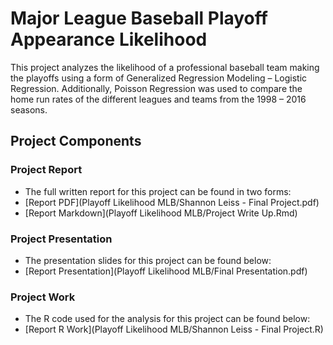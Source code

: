# Major League Baseball Playoff Appearance Likelihood

This project analyzes the likelihood of a professional baseball team making the playoffs using a form of Generalized Regression Modeling – Logistic Regression. Additionally, Poisson Regression was used to compare the home run rates of the different leagues and teams from the 1998 – 2016 seasons. 

## Project Components 

### Project Report

* The full written report for this project can be found in two forms: 
* [Report PDF](Playoff Likelihood MLB/Shannon Leiss - Final Project.pdf)
* [Report Markdown](Playoff Likelihood MLB/Project Write Up.Rmd)

### Project Presentation 

* The presentation slides for this project can be found below:
* [Report Presentation](Playoff Likelihood MLB/Final Presentation.pdf)

### Project Work 

* The R code used for the analysis for this project can be found below:
* [Report R Work](Playoff Likelihood MLB/Shannon Leiss - Final Project.R)
